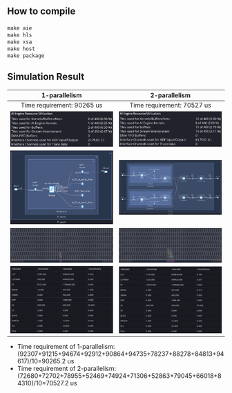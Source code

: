 ## How to compile
```
make aie
make hls
make xsa
make host
make package
```

## Simulation Result
| 1-parallelism | 2-parallelism |
| :---: | :---: |
| Time requirement: 90265 us | Time requirement: 70527 us |
| ![](./imp_result/AIE_util_1_paral.png) | ![](./imp_result/AIE_util_2_paral.png) | 
| ![](./imp_result/graph_1_paral.png) | ![](./imp_result/graph_2_paral.png) | 
| ![](./imp_result/array_1_paral.png) | ![](./imp_result/array_2_paral.png) | 
| ![](./imp_result/PL_util_1_paral.png) | ![](./imp_result/PL_util_2_paral.png) | 
* Time requirement of 1-parallelism: (92307+91215+94674+92912+90864+94735+78237+88278+84813+94617)/10=90265.2 us 
* Time requirement of 2-parallelism: (72680+72702+78955+52469+74924+71306+52863+79045+66018+84310)/10=70527.2 us